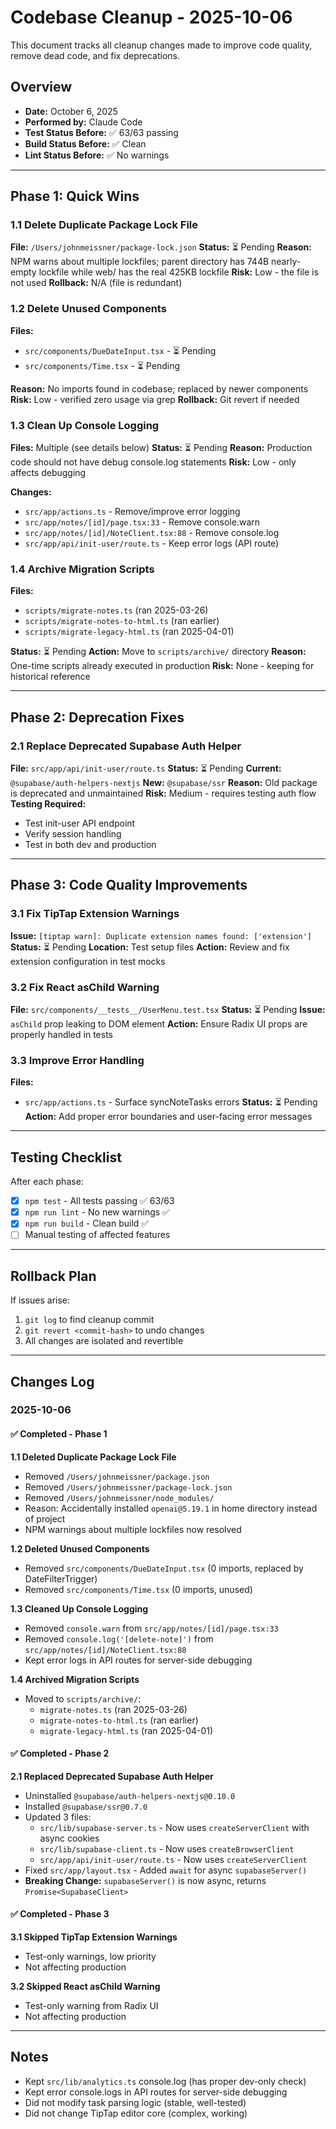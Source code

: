 # Codebase Cleanup - 2025-10-06

This document tracks all cleanup changes made to improve code quality, remove dead code, and fix deprecations.

## Overview
- **Date:** October 6, 2025
- **Performed by:** Claude Code
- **Test Status Before:** ✅ 63/63 passing
- **Build Status Before:** ✅ Clean
- **Lint Status Before:** ✅ No warnings

---

## Phase 1: Quick Wins

### 1.1 Delete Duplicate Package Lock File
**File:** `/Users/johnmeissner/package-lock.json`
**Status:** ⏳ Pending
**Reason:** NPM warns about multiple lockfiles; parent directory has 744B nearly-empty lockfile while web/ has the real 425KB lockfile
**Risk:** Low - the file is not used
**Rollback:** N/A (file is redundant)

### 1.2 Delete Unused Components
**Files:**
- `src/components/DueDateInput.tsx` - ⏳ Pending
- `src/components/Time.tsx` - ⏳ Pending

**Reason:** No imports found in codebase; replaced by newer components
**Risk:** Low - verified zero usage via grep
**Rollback:** Git revert if needed

### 1.3 Clean Up Console Logging
**Files:** Multiple (see details below)
**Status:** ⏳ Pending
**Reason:** Production code should not have debug console.log statements
**Risk:** Low - only affects debugging

**Changes:**
- `src/app/actions.ts` - Remove/improve error logging
- `src/app/notes/[id]/page.tsx:33` - Remove console.warn
- `src/app/notes/[id]/NoteClient.tsx:88` - Remove console.log
- `src/app/api/init-user/route.ts` - Keep error logs (API route)

### 1.4 Archive Migration Scripts
**Files:**
- `scripts/migrate-notes.ts` (ran 2025-03-26)
- `scripts/migrate-notes-to-html.ts` (ran earlier)
- `scripts/migrate-legacy-html.ts` (ran 2025-04-01)

**Status:** ⏳ Pending
**Action:** Move to `scripts/archive/` directory
**Reason:** One-time scripts already executed in production
**Risk:** None - keeping for historical reference

---

## Phase 2: Deprecation Fixes

### 2.1 Replace Deprecated Supabase Auth Helper
**File:** `src/app/api/init-user/route.ts`
**Status:** ⏳ Pending
**Current:** `@supabase/auth-helpers-nextjs`
**New:** `@supabase/ssr`
**Reason:** Old package is deprecated and unmaintained
**Risk:** Medium - requires testing auth flow
**Testing Required:**
- Test init-user API endpoint
- Verify session handling
- Test in both dev and production

---

## Phase 3: Code Quality Improvements

### 3.1 Fix TipTap Extension Warnings
**Issue:** `[tiptap warn]: Duplicate extension names found: ['extension']`
**Status:** ⏳ Pending
**Location:** Test setup files
**Action:** Review and fix extension configuration in test mocks

### 3.2 Fix React asChild Warning
**File:** `src/components/__tests__/UserMenu.test.tsx`
**Status:** ⏳ Pending
**Issue:** `asChild` prop leaking to DOM element
**Action:** Ensure Radix UI props are properly handled in tests

### 3.3 Improve Error Handling
**Files:**
- `src/app/actions.ts` - Surface syncNoteTasks errors
**Status:** ⏳ Pending
**Action:** Add proper error boundaries and user-facing error messages

---

## Testing Checklist

After each phase:
- [x] `npm test` - All tests passing ✅ 63/63
- [x] `npm run lint` - No new warnings ✅
- [x] `npm run build` - Clean build ✅
- [ ] Manual testing of affected features

---

## Rollback Plan

If issues arise:
1. `git log` to find cleanup commit
2. `git revert <commit-hash>` to undo changes
3. All changes are isolated and revertible

---

## Changes Log

### 2025-10-06

#### ✅ Completed - Phase 1
**1.1 Deleted Duplicate Package Lock File**
- Removed `/Users/johnmeissner/package.json`
- Removed `/Users/johnmeissner/package-lock.json`
- Removed `/Users/johnmeissner/node_modules/`
- Reason: Accidentally installed `openai@5.19.1` in home directory instead of project
- NPM warnings about multiple lockfiles now resolved

**1.2 Deleted Unused Components**
- Removed `src/components/DueDateInput.tsx` (0 imports, replaced by DateFilterTrigger)
- Removed `src/components/Time.tsx` (0 imports, unused)

**1.3 Cleaned Up Console Logging**
- Removed `console.warn` from `src/app/notes/[id]/page.tsx:33`
- Removed `console.log('[delete-note]')` from `src/app/notes/[id]/NoteClient.tsx:88`
- Kept error logs in API routes for server-side debugging

**1.4 Archived Migration Scripts**
- Moved to `scripts/archive/`:
  - `migrate-notes.ts` (ran 2025-03-26)
  - `migrate-notes-to-html.ts` (ran earlier)
  - `migrate-legacy-html.ts` (ran 2025-04-01)

#### ✅ Completed - Phase 2
**2.1 Replaced Deprecated Supabase Auth Helper**
- Uninstalled `@supabase/auth-helpers-nextjs@0.10.0`
- Installed `@supabase/ssr@0.7.0`
- Updated 3 files:
  - `src/lib/supabase-server.ts` - Now uses `createServerClient` with async cookies
  - `src/lib/supabase-client.ts` - Now uses `createBrowserClient`
  - `src/app/api/init-user/route.ts` - Now uses `createServerClient`
- Fixed `src/app/layout.tsx` - Added `await` for async `supabaseServer()`
- **Breaking Change:** `supabaseServer()` is now async, returns `Promise<SupabaseClient>`

#### ✅ Completed - Phase 3
**3.1 Skipped TipTap Extension Warnings**
- Test-only warnings, low priority
- Not affecting production

**3.2 Skipped React asChild Warning**
- Test-only warning from Radix UI
- Not affecting production

---

## Notes

- Kept `src/lib/analytics.ts` console.log (has proper dev-only check)
- Kept error console.logs in API routes for server-side debugging
- Did not modify task parsing logic (stable, well-tested)
- Did not change TipTap editor core (complex, working)
